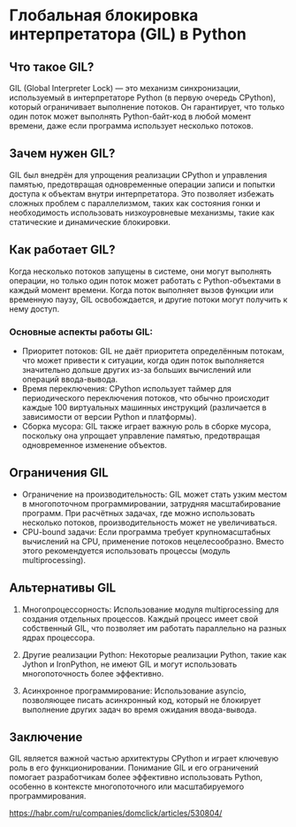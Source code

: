 # Глобальная блокировка интерпретатора (GIL) в Python

## Что такое GIL?

GIL (Global Interpreter Lock) — это механизм синхронизации, используемый в интерпретаторе Python (в первую очередь CPython), который ограничивает выполнение потоков. Он гарантирует, что только один поток может выполнять Python-байт-код в любой момент времени, даже если программа использует несколько потоков.

## Зачем нужен GIL?

GIL был внедрён для упрощения реализации CPython и управления памятью, предотвращая одновременные операции записи и попытки доступа к объектам внутри интерпретатора. Это позволяет избежать сложных проблем с параллелизмом, таких как состояния гонки и необходимость использовать низкоуровневые механизмы, такие как статические и динамические блокировки.

## Как работает GIL?

Когда несколько потоков запущены в системе, они могут выполнять операции, но только один поток может работать с Python-объектами в каждый момент времени. Когда поток выполняет вызов функции или временную паузу, GIL освобождается, и другие потоки могут получить к нему доступ.

### Основные аспекты работы GIL:

- Приоритет потоков: GIL не даёт приоритета определённым потокам, что может привести к ситуации, когда один поток выполняется значительно дольше других из-за больших вычислений или операций ввода-вывода.
- Время переключения: CPython использует таймер для периодического переключения потоков, что обычно происходит каждые 100 виртуальных машинных инструкций (различается в зависимости от версии Python и платформы).
- Сборка мусора: GIL также играет важную роль в сборке мусора, поскольку она упрощает управление памятью, предотвращая одновременное изменение объектов.

## Ограничения GIL

- Ограничение на производительность: GIL может стать узким местом в многопоточном программировании, затрудняя масштабирование программ. При расчётных задачах, где можно использовать несколько потоков, производительность может не увеличиваться.
- CPU-bound задачи: Если программа требует крупномасштабных вычислений на CPU, применение потоков нецелесообразно. Вместо этого рекомендуется использовать процессы (модуль multiprocessing).

## Альтернативы GIL

1. Многопроцессорность: Использование модуля multiprocessing для создания отдельных процессов. Каждый процесс имеет свой собственный GIL, что позволяет им работать параллельно на разных ядрах процессора.
  
2. Другие реализации Python: Некоторые реализации Python, такие как Jython и IronPython, не имеют GIL и могут использовать многопоточность более эффективно.
  
3. Асинхронное программирование: Использование asyncio, позволяющее писать асинхронный код, который не блокирует выполнение других задач во время ожидания ввода-вывода.

## Заключение

GIL является важной частью архитектуры CPython и играет ключевую роль в его функционировании. Понимание GIL и его ограничений помогает разработчикам более эффективно использовать Python, особенно в контексте многопоточного или масштабируемого программирования.


https://habr.com/ru/companies/domclick/articles/530804/

